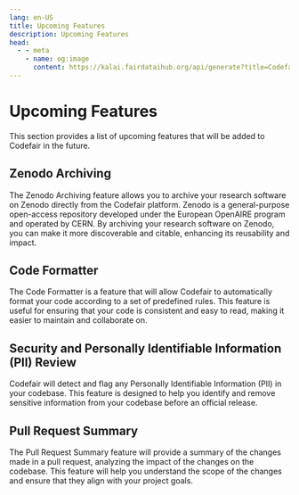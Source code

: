 ```yaml
---
lang: en-US
title: Upcoming Features
description: Upcoming Features
head:
  - - meta
    - name: og:image
      content: https://kalai.fairdataihub.org/api/generate?title=Codefair%20Documentation&description=License%20Editor&app=codefair&org=fairdataihub
---
```


# Upcoming Features

This section provides a list of upcoming features that will be added to Codefair in the future.

## Zenodo Archiving

The Zenodo Archiving feature allows you to archive your research software on Zenodo directly from the Codefair platform. Zenodo is a general-purpose open-access repository developed under the European OpenAIRE program and operated by CERN. By archiving your research software on Zenodo, you can make it more discoverable and citable, enhancing its reusability and impact.

## Code Formatter

The Code Formatter is a feature that will allow Codefair to automatically format your code according to a set of predefined rules. This feature is useful for ensuring that your code is consistent and easy to read, making it easier to maintain and collaborate on.

## Security and Personally Identifiable Information (PII) Review

Codefair will detect and flag any Personally Identifiable Information (PII) in your codebase. This feature is designed to help you identify and remove sensitive information from your codebase before an official release.

## Pull Request Summary

The Pull Request Summary feature will provide a summary of the changes made in a pull request, analyzing the impact of the changes on the codebase. This feature will help you understand the scope of the changes and ensure that they align with your project goals.
